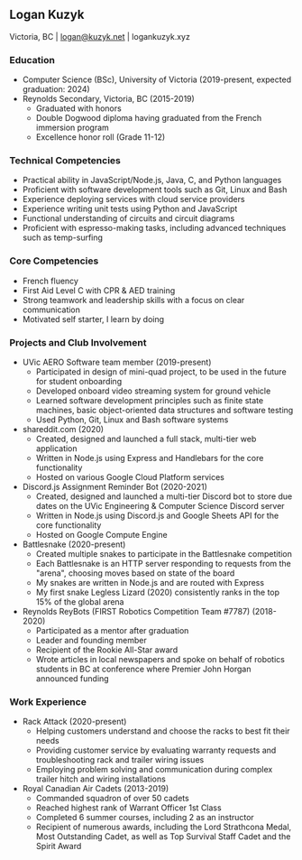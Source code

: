 ## Logan Kuzyk

Victoria, BC | logan@kuzyk.net | logankuzyk.xyz

### Education
- Computer Science (BSc), University of Victoria (2019-present, expected graduation: 2024)
- Reynolds Secondary, Victoria, BC (2015-2019)
	- Graduated with honors
	- Double Dogwood diploma having graduated from the French immersion program
	- Excellence honor roll (Grade 11-12)

### Technical Competencies
- Practical ability in JavaScript/Node.js, Java, C, and Python languages
- Proficient with software development tools such as Git, Linux and Bash
- Experience deploying services with cloud service providers
- Experience writing unit tests using Python and JavaScript
- Functional understanding of circuits and circuit diagrams
- Proficient with espresso-making tasks, including advanced techniques such as temp-surfing

### Core Competencies
- French fluency
- First Aid Level C with CPR & AED training
- Strong teamwork and leadership skills with a focus on clear communication
- Motivated self starter, I learn by doing

### Projects and Club Involvement
- UVic AERO Software team member (2019-present)
	- Participated in design of mini-quad project, to be used in the future for student onboarding 
	- Developed onboard video streaming system for ground vehicle
	- Learned software development principles such as finite state machines, basic object-oriented data structures and software testing
	- Used Python, Git, Linux and Bash software systems
- shareddit.com (2020)
	- Created, designed and launched a full stack, multi-tier web application
	- Written in Node.js using Express and Handlebars for the core functionality
	- Hosted on various Google Cloud Platform services
- Discord.js Assignment Reminder Bot (2020-2021)
	- Created, designed and launched a multi-tier Discord bot to store due dates on the UVic Engineering & Computer Science Discord server
	- Written in Node.js using Discord.js and Google Sheets API for the core functionality
	- Hosted on Google Compute Engine
- Battlesnake (2020-present)
	- Created multiple snakes to participate in the Battlesnake competition
	- Each Battlesnake is an HTTP server responding to requests from the "arena", choosing moves based on state of the board
	- My snakes are written in Node.js and are routed with Express
	- My first snake Legless Lizard (2020) consistently ranks in the top 15% of the global arena
- Reynolds ReyBots (FIRST Robotics Competition Team #7787) (2018-2020)
	- Participated as a mentor after graduation
	- Leader and founding member
	- Recipient of the Rookie All-Star award
	- Wrote articles in local newspapers and spoke on behalf of robotics students in BC at conference where Premier John Horgan announced funding

### Work Experience
- Rack Attack (2020-present)
	- Helping customers understand and choose the racks to best fit their needs
	- Providing customer service by evaluating warranty requests and troubleshooting rack and trailer wiring issues
	- Employing problem solving and communication during complex trailer hitch and wiring installations
- Royal Canadian Air Cadets (2013-2019)
	- Commanded squadron of over 50 cadets
	- Reached highest rank of Warrant Officer 1st Class
	- Completed 6 summer courses, including 2 as an instructor
	- Recipient of numerous awards, including the Lord Strathcona Medal, Most Outstanding Cadet, as well as Top Survival Staff Cadet and the Spirit Award
